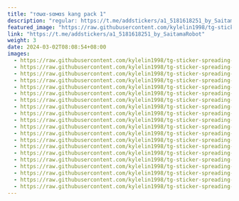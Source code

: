 ```yaml
---
title: "тσωα-ѕαмαs kang pack 1"
description: "regular: https://t.me/addstickers/a1_5181618251_by_SaitamaRobot"
featured_image: "https://raw.githubusercontent.com/kylelin1998/tg-sticker-spreading-worldwide-images/main/img/6ada1437-4bc0-43c4-93af-a783c9c8277a.jpg"
link: "https://t.me/addstickers/a1_5181618251_by_SaitamaRobot"
weight: 3
date: 2024-03-02T08:08:54+08:00
images:
  - https://raw.githubusercontent.com/kylelin1998/tg-sticker-spreading-worldwide-images/main/img/6ada1437-4bc0-43c4-93af-a783c9c8277a.jpg
  - https://raw.githubusercontent.com/kylelin1998/tg-sticker-spreading-worldwide-images/main/img/fee787ce-9485-4b99-af41-5901dfc65ddf.jpg
  - https://raw.githubusercontent.com/kylelin1998/tg-sticker-spreading-worldwide-images/main/img/29353391-8cc2-4ac5-8457-e8a0143a1422.jpg
  - https://raw.githubusercontent.com/kylelin1998/tg-sticker-spreading-worldwide-images/main/img/5f07f85c-482c-4171-9aae-91c8f7381d3e.jpg
  - https://raw.githubusercontent.com/kylelin1998/tg-sticker-spreading-worldwide-images/main/img/bd26ce1d-7290-4292-a7d6-008d3e22af6a.jpg
  - https://raw.githubusercontent.com/kylelin1998/tg-sticker-spreading-worldwide-images/main/img/e5e05cb5-215c-430e-bd22-fcb7f9eb85de.jpg
  - https://raw.githubusercontent.com/kylelin1998/tg-sticker-spreading-worldwide-images/main/img/91b1ffdb-3c2a-4555-aeab-89fe6a5ee82c.jpg
  - https://raw.githubusercontent.com/kylelin1998/tg-sticker-spreading-worldwide-images/main/img/0ecbbbdb-f759-4417-94e4-25b8c0343890.jpg
  - https://raw.githubusercontent.com/kylelin1998/tg-sticker-spreading-worldwide-images/main/img/c0ffd42d-512c-404d-9c5d-78f7cd1a491d.jpg
  - https://raw.githubusercontent.com/kylelin1998/tg-sticker-spreading-worldwide-images/main/img/e7e411e2-a8f6-4eae-b7c1-4ebeb5999f58.jpg
  - https://raw.githubusercontent.com/kylelin1998/tg-sticker-spreading-worldwide-images/main/img/7282d71d-e4bb-4326-94a1-4a68c55d24ba.jpg
  - https://raw.githubusercontent.com/kylelin1998/tg-sticker-spreading-worldwide-images/main/img/c100eb97-dc19-47e6-888d-016a8935a8d1.jpg
  - https://raw.githubusercontent.com/kylelin1998/tg-sticker-spreading-worldwide-images/main/img/3351363b-4420-4c32-b253-5f4b79361c57.jpg
  - https://raw.githubusercontent.com/kylelin1998/tg-sticker-spreading-worldwide-images/main/img/7458c47c-8484-4df9-b6a8-f0bf4758231a.jpg
  - https://raw.githubusercontent.com/kylelin1998/tg-sticker-spreading-worldwide-images/main/img/01594554-9307-46ba-aaa1-07bb0a156c11.jpg
  - https://raw.githubusercontent.com/kylelin1998/tg-sticker-spreading-worldwide-images/main/img/6ab47765-6fbd-4852-8bb6-af8461770368.jpg
  - https://raw.githubusercontent.com/kylelin1998/tg-sticker-spreading-worldwide-images/main/img/e4268bb3-c5d5-4c90-99cf-c2c8441d722a.jpg
  - https://raw.githubusercontent.com/kylelin1998/tg-sticker-spreading-worldwide-images/main/img/75a5890e-df3f-4522-af49-e71859a934c1.jpg
  - https://raw.githubusercontent.com/kylelin1998/tg-sticker-spreading-worldwide-images/main/img/1de98710-5d5f-4268-a723-a679a67217a4.jpg
  - https://raw.githubusercontent.com/kylelin1998/tg-sticker-spreading-worldwide-images/main/img/b7eaee4e-9554-4a33-8bcb-2068680735cc.jpg
---
```

